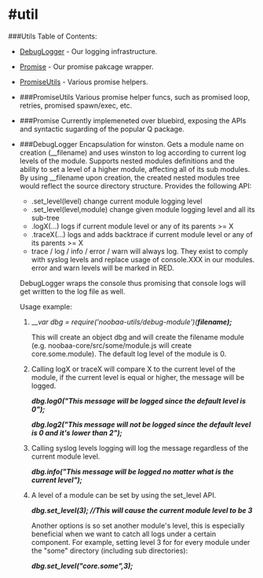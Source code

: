 #util
===========
###Utils Table of Contents:

* [DebugLogger](#DebugLogger) - Our logging infrastructure.
* [Promise](#Promise) - Our promise pakcage wrapper.
* [PromiseUtils](#PromiseUtils) - Various promise helpers.

* ###PromiseUtils
  Various promise helper funcs, such as promised loop, retries, promised spawn/exec, etc.

* ###Promise
  Currently implemeneted over bluebird, exposing the APIs and syntactic sugarding of the popular Q package.

* ###DebugLogger
  Encapsulation for winston. Gets a module name on creation (__filename) and uses winston to log
  according to current log levels of the module. Supports nested modules definitions and the ability to set a level
  of a higher module, affecting all of its sub modules.
  By using __filename upon creation, the created nested modules tree would reflect the source directory structure.
  Provides the following API:

    - .set_level(level) change current module logging level
    - .set_level(level,module) change given module logging level and all its sub-tree
    - .logX(...) logs if current module level or any of its parents >= X
    - .traceX(...) logs and adds backtrace if current module level or any of its parents >= X
    - trace / log / info / error / warn will always log. They exist to comply with syslog levels
      and replace usage of console.XXX in our modules. error and warn levels will be marked in RED.

  DebugLogger wraps the console thus promising that console logs will get written to the log file as well.

  Usage example:

  1) ___var dbg = require('noobaa-utils/debug-module')(__filename);___

     This will create an object dbg and will create the filename module (e.g. noobaa-core/src/some/module.js will create core.some.module). The default log level of the module is 0.

  2) Calling logX or traceX will compare X to the current level of the module, if the current level is equal or higher, the message will be logged.

     ___dbg.log0("This message will be logged since the default level is 0");___

     ___dbg.log2("This message will not be logged since the default level is 0 and it's lower than 2");___

  3) Calling syslog levels logging will log the message regardless of the current module level.

     ___dbg.info("This message will be logged no matter what is the current level");___

  4) A level of a module can be set by using the set_level API.

     ___dbg.set_level(3); //This will cause the current module level to be 3___

     Another options is so set another module's level, this is especially beneficial when we want to catch all logs under a certain component. For example, setting level 3 for for every module under the "some" directory (including sub directories):

     ___dbg.set_level("core.some",3);___
